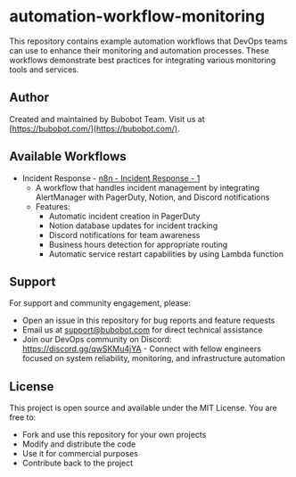 # automation-workflow-monitoring

This repository contains example automation workflows that DevOps teams can use to enhance their monitoring and automation processes. These workflows demonstrate best practices for integrating various monitoring tools and services.

## Author

Created and maintained by Bubobot Team. Visit us at [https://bubobot.com/](https://bubobot.com/).

## Available Workflows

- Incident Response - [n8n - Incident Response - 1](./n8n/n8n___Incident_Response___1.json)
  - A workflow that handles incident management by integrating AlertManager with PagerDuty, Notion, and Discord notifications
  - Features:
    - Automatic incident creation in PagerDuty
    - Notion database updates for incident tracking
    - Discord notifications for team awareness
    - Business hours detection for appropriate routing
    - Automatic service restart capabilities by using Lambda function

## Support

For support and community engagement, please:
- Open an issue in this repository for bug reports and feature requests
- Email us at support@bubobot.com for direct technical assistance
- Join our DevOps community on Discord: https://discord.gg/qwSKMu4jYA - Connect with fellow engineers focused on system reliability, monitoring, and infrastructure automation

## License

This project is open source and available under the MIT License. You are free to:
- Fork and use this repository for your own projects
- Modify and distribute the code
- Use it for commercial purposes
- Contribute back to the project